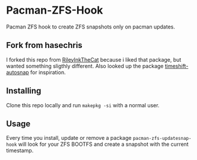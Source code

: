# Pacman-ZFS-Hook
Pacman ZFS hook to create ZFS snapshots only on pacman updates.

## Fork from hasechris
I forked this repo from [RileyInkTheCat](https://github.com/RileyInkTheCat/Pacman-ZFS-Hook) because i liked that package, but wanted something sligthly different. 
Also looked up the package [timeshift-autosnap](https://gitlab.manjaro.org/Chrysostomus/timeshift-autosnap) for inspiration.

## Installing
Clone this repo locally and run ```makepkg -si``` with a normal user.

## Usage
Every time you install, update or remove a package `pacman-zfs-updatesnap-hook` will look for your ZFS BOOTFS and create a snapshot with the current timestamp.
